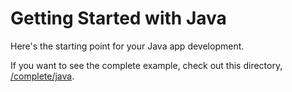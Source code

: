 # Getting Started with Java

Here's the starting point for your Java app development.

If you want to see the complete example, check out this directory, [/complete/java](../complete/java/).
